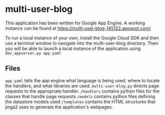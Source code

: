 # multi-user-blog

This application has been written for Google App Engine. A working instance can be found at https://multi-user-blog-145122.appspot.com/

To run a local instance of your own, install the Google Cloud SDK and then use a terminal window to navigate into the multi-user-blog directory. Then you will be able to launch a local instance of the application using ```dev_appserver.py app.yaml```

## Files

```app.yaml``` tells the app engine what language is being used, where to locate the handlers, and what libraries are used.
```multi-user-blog.py``` directs page requests to the appropriate handler.
```/handlers``` contains python files for the classes that handle page requests
```/models``` contains python files defining the datastore models used
```/templates``` contains the HTML structures that jinga2 uses to generate the application's webpages.

